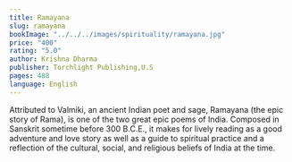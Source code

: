 ```yaml
---
title: Ramayana
slug: ramayana
bookImage: "../../../images/spirituality/ramayana.jpg"
price: "400"
rating: "5.0"
author: Krishna Dharma
publisher: Torchlight Publishing,U.S
pages: 488
language: English
---
```

Attributed to Valmiki, an ancient Indian poet and sage, Ramayana (the epic story of Rama), is one of the two great epic poems of India. Composed in Sanskrit sometime before 300 B.C.E., it makes for lively reading as a good adventure and love story as well as a guide to spiritual practice and a reflection of the cultural, social, and religious beliefs of India at the time.
<br/>
<br/>